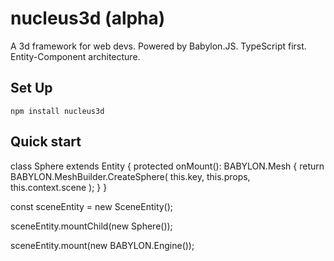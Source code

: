 # nucleus3d (alpha)

A 3d framework for web devs. Powered by Babylon.JS. TypeScript first. Entity-Component architecture.

## Set Up

`npm install nucleus3d`

## Quick start

class Sphere extends Entity {
   protected onMount(): BABYLON.Mesh {
    return BABYLON.MeshBuilder.CreateSphere(
      this.key,
      this.props,
      this.context.scene
    );
  }
}

const sceneEntity = new SceneEntity();

sceneEntity.mountChild(new Sphere());

sceneEntity.mount(new BABYLON.Engine());